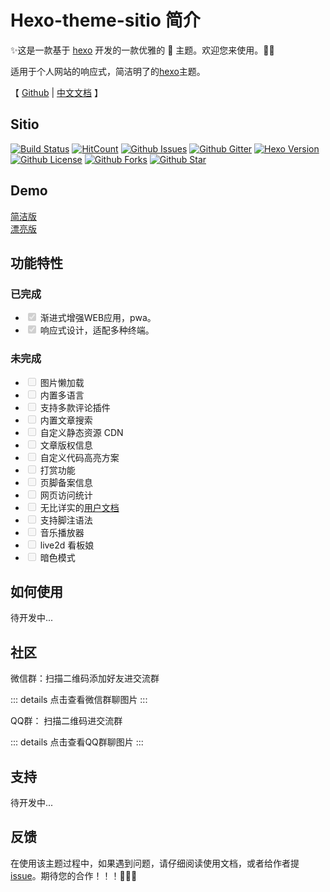 # Hexo-theme-sitio 简介

✨这是一款基于 [hexo](https://hexo.io/) 开发的一款优雅的 🎨 主题。欢迎您来使用。🥰🥰

适用于个人网站的响应式，简洁明了的[hexo](https://hexo.io/)主题。

【 [Github](https://github.com/Aftersoil/hexo-theme-sitio) | [中文文档](/zh/sitio/) 】

## Sitio

[![Build Status](https://travis-ci.com/Aftersoil/hexo-theme-sitio.svg?branch=master)](https://travis-ci.com/Aftersoil/hexo-theme-sitio)
[![HitCount](http://hits.dwyl.com/Aftersoil/hexo-theme-sitio.svg)](http://hits.dwyl.com/Aftersoil/hexo-theme-sitio)
[![Github Issues](https://img.shields.io/github/issues-raw/Aftersoil/hexo-theme-sitio)](https://github.com/Aftersoil/hexo-theme-sitio/issues/new/choose)
[![Github Gitter](https://img.shields.io/gitter/room/Aftersoil/hexo-theme-sitio)](https://gitter.im/hexo-theme-sitio/community)
[![Hexo Version](https://img.shields.io/badge/hexo-%3E=4.2.0-blue.svg?&logo=hexo&longCache=true)](https://hexo.io)
[![Github License](https://img.shields.io/github/license/Aftersoil/hexo-theme-sitio)](https://github.com/Aftersoil/hexo-theme-sitio/blob/master/LICENSE)
[![Github Forks](https://img.shields.io/github/forks/Aftersoil/hexo-theme-sitio)](https://github.com/Aftersoil/hexo-theme-sitio/network/members)
[![Github Star](https://img.shields.io/github/stars/Aftersoil/hexo-theme-sitio)](https://github.com/Aftersoil/hexo-theme-sitio/stargazers)

## Demo

[简洁版]()    
[漂亮版]()

## 功能特性

### 已完成

- <input type="checkbox" checked disabled> 渐进式增强WEB应用，pwa。
- <input type="checkbox" checked disabled> 响应式设计，适配多种终端。

### 未完成
- <input type="checkbox" disabled> 图片懒加载
- <input type="checkbox" disabled> 内置多语言
- <input type="checkbox" disabled> 支持多款评论插件
- <input type="checkbox" disabled> 内置文章搜索
- <input type="checkbox" disabled> 自定义静态资源 CDN
- <input type="checkbox" disabled> 文章版权信息
- <input type="checkbox" disabled> 自定义代码高亮方案
- <input type="checkbox" disabled> 打赏功能
- <input type="checkbox" disabled> 页脚备案信息
- <input type="checkbox" disabled> 网页访问统计
- <input type="checkbox" disabled> 无比详实的[用户文档]()
- <input type="checkbox" disabled> 支持脚注语法
- <input type="checkbox" disabled> 音乐播放器
- <input type="checkbox" disabled> live2d 看板娘
- <input type="checkbox" disabled> 暗色模式

## 如何使用

待开发中...

## 社区

微信群：扫描二维码添加好友进交流群

::: details 点击查看微信群聊图片
:::

QQ群： 扫描二维码进交流群

::: details 点击查看QQ群聊图片
:::

## 支持

待开发中...

## 反馈

在使用该主题过程中，如果遇到问题，请仔细阅读使用文档，或者给作者提 [issue](https://github.com/Aftersoil/hexo-theme-sitio/issues/new/choose)。期待您的合作！！！💪💪💪
